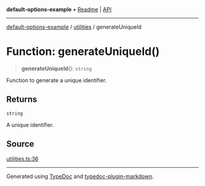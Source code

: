 **default-options-example** • [Readme](../../README.md) \| [API](../../modules.md)

***

[default-options-example](../../README.md) / [utilities](../README.md) / generateUniqueId

# Function: generateUniqueId()

> **generateUniqueId**(): `string`

Function to generate a unique identifier.

## Returns

`string`

A unique identifier.

## Source

[utilities.ts:36](https://github.com/tgreyuk/typedoc-plugin-markdown-examples/blob/5f3948e/examples/01-typedoc-plugin-markdown/src/utilities.ts#L36)

***

Generated using [TypeDoc](https://typedoc.org) and [typedoc-plugin-markdown](https://typedoc-plugin-markdown.org).
